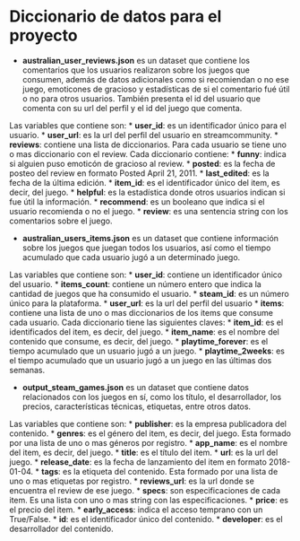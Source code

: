 # Diccionario de datos para el proyecto

* **australian_user_reviews.json** es un dataset que contiene los comentarios que los usuarios realizaron sobre los juegos que consumen, además de datos adicionales como si recomiendan o no ese juego, emoticones de gracioso y estadísticas de si el comentario fué útil o no para otros usuarios. También presenta el id del usuario que comenta con su url del perfil y el id del juego que comenta.

Las variables que contiene son:
    * **user_id**: es un identificador único para el usuario.
    * **user_url**: es la url del perfil del usuario en streamcommunity.
    * **reviews**: contiene una lista de diccionarios. Para cada usuario se tiene uno o mas diccionario con el review. Cada diccionario contiene:
        * **funny**: indica si alguien puso emoticón de gracioso al review.
        * **posted**: es la fecha de posteo del review en formato Posted April 21, 2011.
        * **last_edited**: es la fecha de la última edición.
        * **item_id**: es el identificador único del item, es decir, del juego.
        * **helpful**: es la estadística donde otros usuarios indican si fue útil la información.
        * **recommend**: es un booleano que indica si el usuario recomienda o no el juego.
        * **review**: es una sentencia string con los comentarios sobre el juego.

* **australian_users_items.json** es un dataset que contiene información sobre los juegos que juegan todos los usuarios, así como el tiempo acumulado que cada usuario jugó a un determinado juego.

Las variables que contiene son:
    * **user_id**: contiene un identificador único del usuario.
    * **items_count**: contiene un número entero que indica la cantidad de juegos que ha consumido el usuario.
    * **steam_id**: es un número único para la plataforma.
    * **user_url**: es la url del perfil del usuario
    * **items**: contiene una lista de uno o mas diccionarios de los items que consume cada usuario. Cada diccionario tiene las siguientes claves:
    * **item_id**: es el identificados del item, es decir, del juego.
    * **item_name**: es el nombre del contenido que consume, es decir, del juego.
    * **playtime_forever**: es el tiempo acumulado que un usuario jugó a un juego.
    * **playtime_2weeks**: es el tiempo acumulado que un usuario jugó a un juego en las últimas dos semanas.

* **output_steam_games.json** es un dataset que contiene datos relacionados con los juegos en sí, como los título, el desarrollador, los precios, características técnicas, etiquetas, entre otros datos.

Las variables que contiene son:
    * **publisher**: es la empresa publicadora del contenido.
    * **genres**: es el género del item, es decir, del juego. Esta formado por una lista de uno o mas géneros por registro.
    * **app_name**: es el nombre del item, es decir, del juego.
    * **title**: es el título del item.
    * **url**: es la url del juego.
    * **release_date**: es la fecha de lanzamiento del item en formato 2018-01-04.
    * **tags**: es la etiqueta del contenido. Esta formado por una lista de uno o mas etiquetas por registro.
    * **reviews_url**: es la url donde se encuentra el review de ese juego.
    * **specs**: son especificaciones de cada item. Es una lista con uno o mas string con las especificaciones.
    * **price**: es el precio del item.
    * **early_access**: indica el acceso temprano con un True/False.
    * **id**: es el identificador único del contenido.
    * **developer**: es el desarrollador del contenido.